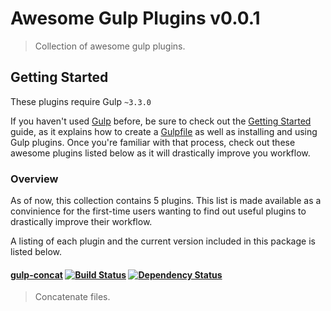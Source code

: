 # Awesome Gulp Plugins v0.0.1
> Collection of awesome gulp plugins.

## Getting Started
These plugins require Gulp `~3.3.0`

If you haven't used [Gulp](http://gulpjs.com/) before, be sure to check out the [Getting Started](https://github.com/gulpjs/gulp/blob/master/docs/getting-started.md) guide, as it explains how to create a [Gulpfile](https://github.com/gulpjs/gulp/#sample-gulpfile) as well as installing and using Gulp plugins. Once you're familiar with that process, check out these awesome plugins listed below as it will drastically improve you workflow.

### Overview
As of now, this collection contains 5 plugins. This list is made available as a convinience for the first-time users wanting to find out useful plugins to drastically improve their workflow.

A listing of each plugin and the current version included in this package is listed below.

#### [gulp-concat](https://github.com/wearefractal/gulp-concat)  [![Build Status](https://api.travis-ci.org/wearefractal/gulp-concat.png?branch=master)](https://travis-ci.org/wearefractal/gulp-concat) [![Dependency Status](https://david-dm.org/wearefractal/gulp-concat.png)](https://david-dm.org/wearefractal/gulp-concat)
> Concatenate files.